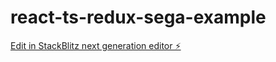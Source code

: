 # react-ts-redux-sega-example

[Edit in StackBlitz next generation editor ⚡️](https://stackblitz.com/~/github.com/ypansar/react-ts-redux-sega-example)